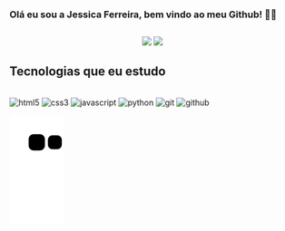### Olá eu sou a Jessica Ferreira, bem vindo ao meu Github! 👋🏻
##
<div align="center">
<img height="180em" src="https://github-readme-stats.vercel.app/api?username=jessicabferreira&layout=compact&langs_icons=true&theme=radical"/>
<img height="180em" src="https://github-readme-stats.vercel.app/api/top-langs/?username=jessicabferreira&layout=compact&langs_icons=true&theme=radical"/>
</div>

## Tecnologias que eu estudo

<div style="display: inline_block"><br>
  <img alt="html5" src="https://img.shields.io/badge/HTML5-E34F26?style=for-the-badge&logo=html5&logoColor=white"/>
  <img alt="css3" src="https://img.shields.io/badge/CSS3-1572B6?style=for-the-badge&logo=css3&logoColor=white"/>
  <img alt="javascript" src="https://img.shields.io/badge/JavaScript-F7DF1E?style=for-the-badge&logo=javascript&logoColor=black"/>
  <img alt="python" src="https://img.shields.io/badge/Python-14354C?style=for-the-badge&logo=python&logoColor=white"/>
  <img alt="git" src="https://img.shields.io/badge/GIT-E44C30?style=for-the-badge&logo=git&logoColor=white"/>
  <img alt="github" src="https://img.shields.io/badge/GitHub-100000?style=for-the-badge&logo=github&logoColor=white">
  
  ![Snake animation](https://github.com/jessicabferreira/jessicabferreira/blob/output/github-contribution-grid-snake.svg)
</div>

